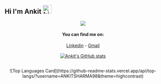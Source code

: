 ## Hi I'm Ankit <img src="https://user-images.githubusercontent.com/1303154/88677602-1635ba80-d120-11ea-84d8-d263ba5fc3c0.gif" width="28px" alt="hi">

<div align="center">

<img src="https://github.com/SP-XD/SP-XD/blob/main/images/dino.gif?raw=true" />

<br>



#### You can find me on:
[Linkedin](https://www.linkedin.com/in/ankit-sharma-7843aa187) - [Gmail](mailto:ankitsharma8794@gmail.com)
<br>
<br>
<a href="https://github.com/ANKITSHARMA98">
![Ankit's GitHub stats](https://github-readme-stats.vercel.app/api?username=ANKITSHARMA98&theme=highcontrast&show_icons=true)
 
</a>
 <br>
![Top Languages Card](https://github-readme-stats.vercel.app/api/top-langs/?username=ANKITSHARMA98&theme=highcontrast) 


</div>

